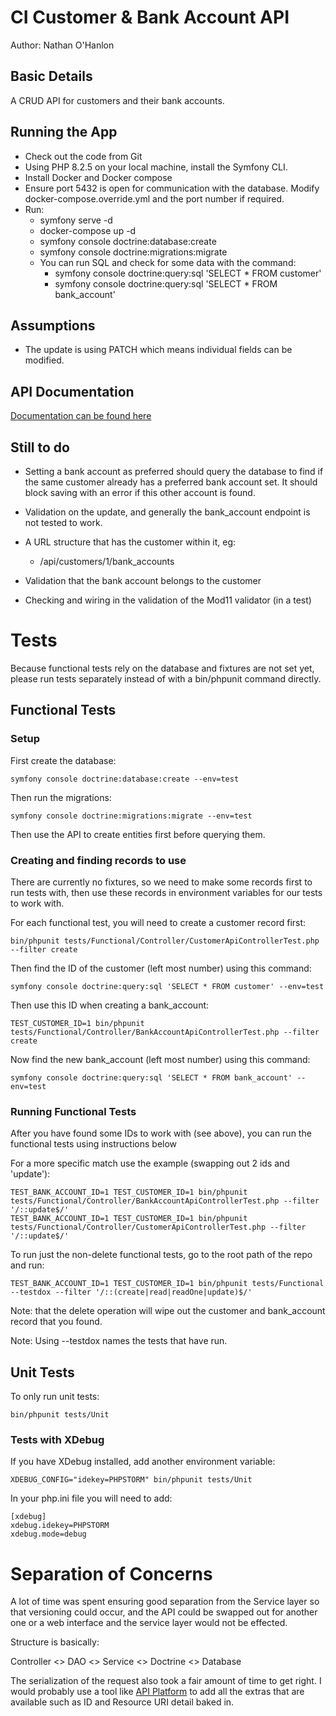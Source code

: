 # CI Customer & Bank Account API
Author: Nathan O'Hanlon

## Basic Details

A CRUD API for customers and their bank accounts.

## Running the App

- Check out the code from Git
- Using PHP 8.2.5 on your local machine, install the Symfony CLI.
- Install Docker and Docker compose
- Ensure port 5432 is open for communication with the database. Modify docker-compose.override.yml and the port number if required.
- Run:
  - symfony serve -d
  - docker-compose up -d
  - symfony console doctrine:database:create
  - symfony console doctrine:migrations:migrate
  - You can run SQL and check for some data with the command:
    - symfony console doctrine:query:sql 'SELECT * FROM customer'
    - symfony console doctrine:query:sql 'SELECT * FROM bank_account'

## Assumptions
 - The update is using PATCH which means individual fields can be modified.

## API Documentation

[Documentation can be found here](https://documenter.getpostman.com/view/1541437/2s9Y5ePLCD)

## Still to do
- Setting a bank account as preferred should query the database to find if the same customer
already has a preferred bank account set. It should block saving with an error if this other account is found.

- Validation on the update, and generally the bank_account endpoint is not tested to work.
- A URL structure that has the customer within it, eg:
  - /api/customers/1/bank_accounts
- Validation that the bank account belongs to the customer
- Checking and wiring in the validation of the Mod11 validator (in a test)

# Tests

Because functional tests rely on the database and fixtures are not set yet, please run tests separately instead of with a bin/phpunit command directly.

## Functional Tests

### Setup

First create the database:
````
symfony console doctrine:database:create --env=test
````
Then run the migrations:
````
symfony console doctrine:migrations:migrate --env=test 
````

Then use the API to create entities first before querying them.

### Creating and finding records to use

There are currently no fixtures, so we need to make some records first to run tests with, then use these
records in environment variables for our tests to work with.

For each functional test, you will need to create a customer record first:
````
bin/phpunit tests/Functional/Controller/CustomerApiControllerTest.php --filter create
````
Then find the ID of the customer (left most number) using this command:
````
symfony console doctrine:query:sql 'SELECT * FROM customer' --env=test
````
Then use this ID when creating a bank_account:
````
TEST_CUSTOMER_ID=1 bin/phpunit tests/Functional/Controller/BankAccountApiControllerTest.php --filter create
````
Now find the new bank_account (left most number) using this command:
````
symfony console doctrine:query:sql 'SELECT * FROM bank_account' --env=test
````

### Running Functional Tests
After you have found some IDs to work with (see above), you can run the functional tests using instructions below

For a more specific match use the example (swapping out 2 ids and 'update'):
````
TEST_BANK_ACCOUNT_ID=1 TEST_CUSTOMER_ID=1 bin/phpunit tests/Functional/Controller/BankAccountApiControllerTest.php --filter '/::update$/'
TEST_BANK_ACCOUNT_ID=1 TEST_CUSTOMER_ID=1 bin/phpunit tests/Functional/Controller/CustomerApiControllerTest.php --filter '/::update$/'
````

To run just the non-delete functional tests, go to the root path of the repo and run:
````
TEST_BANK_ACCOUNT_ID=1 TEST_CUSTOMER_ID=1 bin/phpunit tests/Functional --testdox --filter '/::(create|read|readOne|update)$/'
````
Note: that the delete operation will wipe out the customer and bank_account record that you found.

Note: Using --testdox names the tests that have run.

## Unit Tests

To only run unit tests:
````
bin/phpunit tests/Unit
````

### Tests with XDebug

If you have XDebug installed, add another environment variable:
````
XDEBUG_CONFIG="idekey=PHPSTORM" bin/phpunit tests/Unit
````
In your php.ini file you will need to add:
````
[xdebug]
xdebug.idekey=PHPSTORM
xdebug.mode=debug 
````

# Separation of Concerns

A lot of time was spent ensuring good separation from the Service layer so
that versioning could occur, and the API could be swapped out for another one or a web
interface and the service layer would not be effected.

Structure is basically:

Controller <> DAO <> Service <> Doctrine <> Database

The serialization of the request also took a fair amount of time to get right. I would
probably use a tool like [API Platform](https://api-platform.com/) to add all the extras
that are available such as ID and Resource URI detail baked in.

